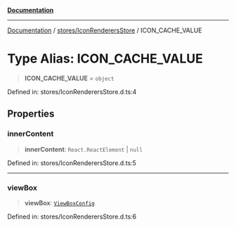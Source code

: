 [**Documentation**](../../../index.md)

***

[Documentation](../../../index.md) / [stores/IconRenderersStore](../index.md) / ICON\_CACHE\_VALUE

# Type Alias: ICON\_CACHE\_VALUE

> **ICON\_CACHE\_VALUE** = `object`

Defined in: stores/IconRenderersStore.d.ts:4

## Properties

### innerContent

> **innerContent**: `React.ReactElement` \| `null`

Defined in: stores/IconRenderersStore.d.ts:5

***

### viewBox

> **viewBox**: [`ViewBoxConfig`](../../../util/svg-util/namespaces/SVG_Utils/interfaces/ViewBoxConfig.md)

Defined in: stores/IconRenderersStore.d.ts:6
